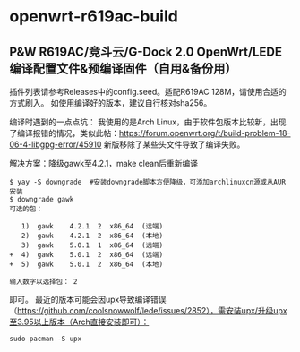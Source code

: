 # openwrt-r619ac-build
## P&W R619AC/竞斗云/G-Dock 2.0 OpenWrt/LEDE编译配置文件&预编译固件（自用&备份用）

插件列表请参考Releases中的config.seed。适配R619AC 128M，请使用合适的方式刷入。
如使用编译好的版本，建议自行核对sha256。

编译时遇到的一点点坑：
我使用的是Arch Linux，由于软件包版本比较新，出现了编译报错的情况，类似此帖：https://forum.openwrt.org/t/build-problem-18-06-4-libgpg-error/45910
新版移除了某些头文件导致了编译失败。

解决方案：降级gawk至4.2.1，make clean后重新编译
```
$ yay -S downgrade	#安装downgrade脚本方便降级，可添加archlinuxcn源或从AUR安装
$ downgrade gawk
可选的包：

   1)  gawk    4.2.1  2  x86_64  (远端)
   2)  gawk    4.2.1  2  x86_64  (本地)
   3)  gawk    5.0.1  1  x86_64  (远端)
+  4)  gawk    5.0.1  2  x86_64  (远端)
+  5)  gawk    5.0.1  2  x86_64  (本地)

输入数字以选择包： 2
```
即可。
最近的版本可能会因upx导致编译错误（https://github.com/coolsnowwolf/lede/issues/2852），需安装upx/升级upx至3.95以上版本（Arch直接安装即可）：
```
sudo pacman -S upx
```